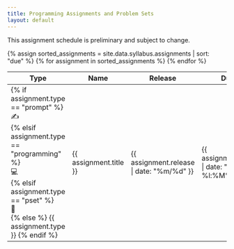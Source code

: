 ```yaml
---
title: Programming Assignments and Problem Sets
layout: default
---
```


This assignment schedule is preliminary and subject to change.

<table class="wide-table">
  <thead>
    <tr>
	  <th>Type</th>
      <th>Name</th>
      <th>Release</th>
      <th>Due</th>
      <th>Links</th>
    </tr>
  </thead>

  <tbody>
    {% assign sorted_assignments = site.data.syllabus.assignments | sort: "due" %}
    {% for assignment in sorted_assignments %}
      <tr>
	    <td>
		  {% if assignment.type == "prompt" %}
		    <div title="{{ assignment.type }}">✍</div>
		  {% elsif assignment.type == "programming" %}
		    <div title="{{ assignment.type }}">💻</div>
		  {% elsif assignment.type == "pset" %}
		    <div title="{{ assignment.type }}">🤔</div>
		  {% else %}
		    {{ assignment.type }}
		  {% endif %}
	    </td>
        <td style="text-align: left">{{ assignment.title }}</td>
        <td>{{ assignment.release | date: "%m/%d" }}</td>
        <td>{{ assignment.due | date: "%m/%d %l:%M%P" }}</td>
        <td>
		  {% capture assignment_links %}
		  {% for link in assignment.links %}
	        [<a
			  href="{% if link[1].path %}{% link {{ link[1].path }} %}{% else %}{{ link[1].url }}{% endif %}"
			  {% if link[1].new_tab == true %}target="_blank"{% endif %}
			  >{{ link[0] }}</a>]
			{% if forloop.last == false %}, {% endif %}
		  {% endfor %}
		  {% endcapture %}
		  {{ assignment_links | strip_newlines }}
        </td>
        <td></td>
        <td></td>
      </tr>
    {% endfor %}
  </tbody>
</table>
